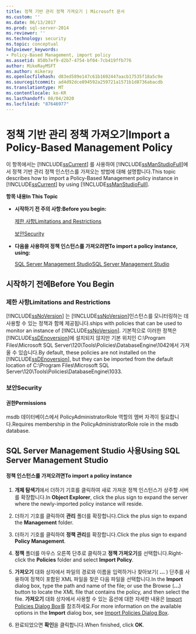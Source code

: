 ```yaml
---
title: 정책 기반 관리 정책 가져오기 | Microsoft 문서
ms.custom: ''
ms.date: 06/13/2017
ms.prod: sql-server-2014
ms.reviewer: ''
ms.technology: security
ms.topic: conceptual
helpviewer_keywords:
- Policy-Based Management, import policy
ms.assetid: 850b7ef9-d2b7-4754-bf04-7cb419ffb776
author: MikeRayMSFT
ms.author: mikeray
ms.openlocfilehash: d83ed589e147c61b1692447aacb17535f18a5c9e
ms.sourcegitcommit: ad4d92dce894592a259721a1571b1d8736abacdb
ms.translationtype: MT
ms.contentlocale: ko-KR
ms.lasthandoff: 08/04/2020
ms.locfileid: "87646977"
---
```

# <a name="import-a-policy-based-management-policy"></a><span data-ttu-id="3eef3-102">정책 기반 관리 정책 가져오기</span><span class="sxs-lookup"><span data-stu-id="3eef3-102">Import a Policy-Based Management Policy</span></span>
  <span data-ttu-id="3eef3-103">이 항목에서는 [!INCLUDE[ssCurrent](../../includes/sscurrent-md.md)] 를 사용하여 [!INCLUDE[ssManStudioFull](../../includes/ssmanstudiofull-md.md)]에서 정책 기반 관리 정책 인스턴스를 가져오는 방법에 대해 설명합니다.</span><span class="sxs-lookup"><span data-stu-id="3eef3-103">This topic describes how to import a Policy-Based Management policy instance in [!INCLUDE[ssCurrent](../../includes/sscurrent-md.md)] by using [!INCLUDE[ssManStudioFull](../../includes/ssmanstudiofull-md.md)].</span></span>  
  
 <span data-ttu-id="3eef3-104">**항목 내용**</span><span class="sxs-lookup"><span data-stu-id="3eef3-104">**In This Topic**</span></span>  
  
-   <span data-ttu-id="3eef3-105">**시작하기 전 주의 사항:**</span><span class="sxs-lookup"><span data-stu-id="3eef3-105">**Before you begin:**</span></span>  
  
     [<span data-ttu-id="3eef3-106">제한 사항</span><span class="sxs-lookup"><span data-stu-id="3eef3-106">Limitations and Restrictions</span></span>](#Restrictions)  
  
     [<span data-ttu-id="3eef3-107">보안</span><span class="sxs-lookup"><span data-stu-id="3eef3-107">Security</span></span>](#Security)  
  
-   <span data-ttu-id="3eef3-108">**다음을 사용하여 정책 인스턴스를 가져오려면**</span><span class="sxs-lookup"><span data-stu-id="3eef3-108">**To import a policy instance, using:**</span></span>  
  
     [<span data-ttu-id="3eef3-109">SQL Server Management Studio</span><span class="sxs-lookup"><span data-stu-id="3eef3-109">SQL Server Management Studio</span></span>](#SSMSProcedure)  
  
##  <a name="before-you-begin"></a><a name="BeforeYouBegin"></a> <span data-ttu-id="3eef3-110">시작하기 전에</span><span class="sxs-lookup"><span data-stu-id="3eef3-110">Before You Begin</span></span>  
  
###  <a name="limitations-and-restrictions"></a><a name="Restrictions"></a> <span data-ttu-id="3eef3-111">제한 사항</span><span class="sxs-lookup"><span data-stu-id="3eef3-111">Limitations and Restrictions</span></span>  
 [!INCLUDE[ssNoVersion](../../includes/ssnoversion-md.md)] <span data-ttu-id="3eef3-112">는 [!INCLUDE[ssNoVersion](../../includes/ssnoversion-md.md)]인스턴스를 모니터링하는 데 사용할 수 있는 정책과 함께 제공됩니다.</span><span class="sxs-lookup"><span data-stu-id="3eef3-112">ships with policies that can be used to monitor an instance of [!INCLUDE[ssNoVersion](../../includes/ssnoversion-md.md)].</span></span> <span data-ttu-id="3eef3-113">기본적으로 이러한 정책은 [!INCLUDE[ssDEnoversion](../../includes/ssdenoversion-md.md)]에 설치되지 않지만 기본 위치인 C:\Program Files\Microsoft SQL Server\120\Tools\Policies\DatabaseEngine\1042에서 가져올 수 있습니다.</span><span class="sxs-lookup"><span data-stu-id="3eef3-113">By default, these policies are not installed on the [!INCLUDE[ssDEnoversion](../../includes/ssdenoversion-md.md)], but they can be imported from the default location of C:\Program Files\Microsoft SQL Server\120\Tools\Policies\DatabaseEngine\1033.</span></span>  
  
###  <a name="security"></a><a name="Security"></a> <span data-ttu-id="3eef3-114">보안</span><span class="sxs-lookup"><span data-stu-id="3eef3-114">Security</span></span>  
  
####  <a name="permissions"></a><a name="Permissions"></a> <span data-ttu-id="3eef3-115">권한</span><span class="sxs-lookup"><span data-stu-id="3eef3-115">Permissions</span></span>  
 <span data-ttu-id="3eef3-116">msdb 데이터베이스에서 PolicyAdministratorRole 역할의 멤버 자격이 필요합니다.</span><span class="sxs-lookup"><span data-stu-id="3eef3-116">Requires membership in the PolicyAdministratorRole role in the msdb database.</span></span>  
  
##  <a name="using-sql-server-management-studio"></a><a name="SSMSProcedure"></a> <span data-ttu-id="3eef3-117">SQL Server Management Studio 사용</span><span class="sxs-lookup"><span data-stu-id="3eef3-117">Using SQL Server Management Studio</span></span>  
  
#### <a name="to-import-a-policy-instance"></a><span data-ttu-id="3eef3-118">정책 인스턴스를 가져오려면</span><span class="sxs-lookup"><span data-stu-id="3eef3-118">To import a policy instance</span></span>  
  
1.  <span data-ttu-id="3eef3-119">**개체 탐색기**에서 더하기 기호를 클릭하여 새로 가져온 정책 인스턴스가 상주할 서버를 확장합니다.</span><span class="sxs-lookup"><span data-stu-id="3eef3-119">In **Object Explorer**, click the plus sign to expand the server where the newly-imported policy instance will reside.</span></span>  
  
2.  <span data-ttu-id="3eef3-120">더하기 기호를 클릭하여 **관리** 폴더를 확장합니다.</span><span class="sxs-lookup"><span data-stu-id="3eef3-120">Click the plus sign to expand the **Management** folder.</span></span>  
  
3.  <span data-ttu-id="3eef3-121">더하기 기호를 클릭하여 **정책 관리**를 확장합니다.</span><span class="sxs-lookup"><span data-stu-id="3eef3-121">Click the plus sign to expand **Policy Management**.</span></span>  
  
4.  <span data-ttu-id="3eef3-122">**정책** 폴더를 마우스 오른쪽 단추로 클릭하고 **정책 가져오기**를 선택합니다.</span><span class="sxs-lookup"><span data-stu-id="3eef3-122">Right-click the **Policies** folder and select **Import Policy**.</span></span>  
  
5.  <span data-ttu-id="3eef3-123">**가져오기** 대화 상자에서 파일의 경로와 이름을 입력하거나 찾아보기( **...** ) 단추를 사용하여 정책이 포함된 XML 파일을 찾은 다음 파일을 선택합니다.</span><span class="sxs-lookup"><span data-stu-id="3eef3-123">In the **Import** dialog box, type the path and name of the file; or use the Browse (**...**) button to locate the XML file that contains the policy, and then select the file.</span></span> <span data-ttu-id="3eef3-124">**가져오기** 대화 상자에서 사용할 수 있는 옵션에 대한 자세한 내용은 [Import Policies Dialog Box](import-policies-dialog-box.md)를 참조하세요.</span><span class="sxs-lookup"><span data-stu-id="3eef3-124">For more information on the available options in the **Import** dialog box, see [Import Policies Dialog Box](import-policies-dialog-box.md).</span></span>  
  
6.  <span data-ttu-id="3eef3-125">완료되었으면 **확인**을 클릭합니다.</span><span class="sxs-lookup"><span data-stu-id="3eef3-125">When finished, click **OK**.</span></span>  
  
  
